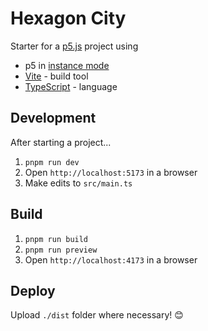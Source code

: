 # Hexagon City

Starter for a [p5.js](https://p5js.org/) project using

- p5 in [instance mode](https://p5js.org/examples/instance-mode-instantiation.html)
- [Vite](https://vitejs.dev/) - build tool
- [TypeScript](https://www.typescriptlang.org/) - language


## Development

After starting a project...

1. `pnpm run dev`
2. Open `http://localhost:5173` in a browser
2. Make edits to `src/main.ts`

## Build

1. `pnpm run build`
2. `pnpm run preview`
3. Open `http://localhost:4173` in a browser

## Deploy

Upload `./dist` folder where necessary! 😊